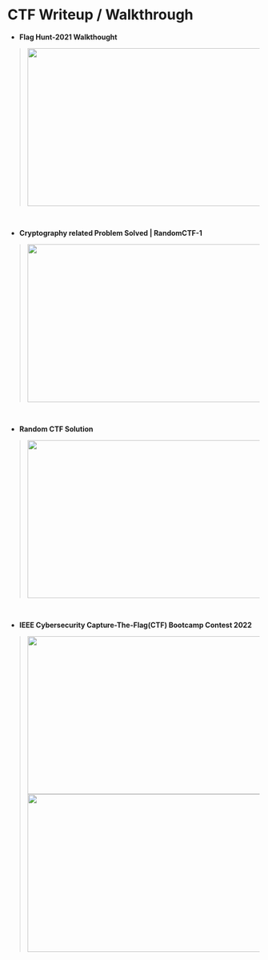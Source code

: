 # CTF Writeup / Walkthrough

* **Flag Hunt-2021 Walkthought** 
> [<img src="https://img.youtube.com/vi/TftiI2NKwvM/hqdefault.jpg" width="560" height="315"/>](https://www.youtube.com/embed/TftiI2NKwvM)

<br>

* **Cryptography related Problem Solved | RandomCTF-1** 
> [<img src="https://img.youtube.com/vi/67G3SWnjgkQ/hqdefault.jpg" width="560" height="315"/>](https://www.youtube.com/embed/67G3SWnjgkQ)

<br>

* **Random CTF Solution** 
> [<img src="https://img.youtube.com/vi/TftiI2NKwvM/hqdefault.jpg" width="560" height="315"/>](https://www.youtube.com/embed/9u5oHqDAMWM)

<br>

* **IEEE Cybersecurity Capture-The-Flag(CTF) Bootcamp Contest 2022** 
> [<img src="https://img.youtube.com/vi/FKBh4byg6rA/hqdefault.jpg" width="560" height="315"/>](https://www.youtube.com/embed/FKBh4byg6rA&t)
> [<img src="https://img.youtube.com/vi/cZaDhvF4eWg/hqdefault.jpg" width="560" height="315"/>](https://www.youtube.com/embed/cZaDhvF4eWg&t)


